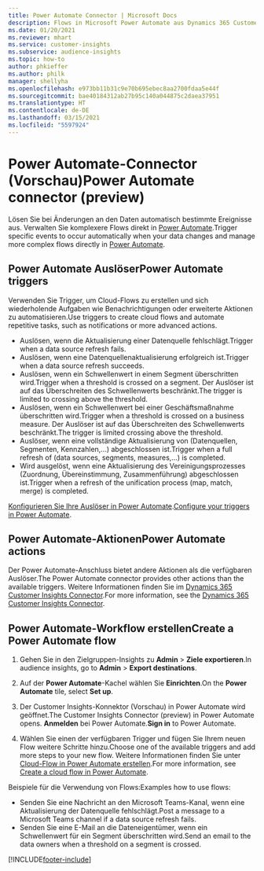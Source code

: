 ```yaml
---
title: Power Automate Connector | Microsoft Docs
description: Flows in Microsoft Power Automate aus Dynamics 365 Customer Insights erstellen.
ms.date: 01/20/2021
ms.reviewer: mhart
ms.service: customer-insights
ms.subservice: audience-insights
ms.topic: how-to
author: phkieffer
ms.author: philk
manager: shellyha
ms.openlocfilehash: e973bb11b31c9e70b695ebec8aa2700fdaa5e44f
ms.sourcegitcommit: bae40184312ab27b95c140a044875c2daea37951
ms.translationtype: HT
ms.contentlocale: de-DE
ms.lasthandoff: 03/15/2021
ms.locfileid: "5597924"
---
```

# <a name="power-automate-connector-preview"></a><span data-ttu-id="b367f-103">Power Automate-Connector (Vorschau)</span><span class="sxs-lookup"><span data-stu-id="b367f-103">Power Automate connector (preview)</span></span>

<span data-ttu-id="b367f-104">Lösen Sie bei Änderungen an den Daten automatisch bestimmte Ereignisse aus. Verwalten Sie komplexere Flows direkt in [Power Automate](https://flow.microsoft.com/).</span><span class="sxs-lookup"><span data-stu-id="b367f-104">Trigger specific events to occur automatically when your data changes and manage more complex flows directly in [Power Automate](https://flow.microsoft.com/).</span></span>

## <a name="power-automate-triggers"></a><span data-ttu-id="b367f-105">Power Automate Auslöser</span><span class="sxs-lookup"><span data-stu-id="b367f-105">Power Automate triggers</span></span>

<span data-ttu-id="b367f-106">Verwenden Sie Trigger, um Cloud-Flows zu erstellen und sich wiederholende Aufgaben wie Benachrichtigungen oder erweiterte Aktionen zu automatisieren.</span><span class="sxs-lookup"><span data-stu-id="b367f-106">Use triggers to create cloud flows and automate repetitive tasks, such as notifications or more advanced actions.</span></span> 

- <span data-ttu-id="b367f-107">Auslösen, wenn die Aktualisierung einer Datenquelle fehlschlägt.</span><span class="sxs-lookup"><span data-stu-id="b367f-107">Trigger when a data source refresh fails.</span></span> 
- <span data-ttu-id="b367f-108">Auslösen, wenn eine Datenquellenaktualisierung erfolgreich ist.</span><span class="sxs-lookup"><span data-stu-id="b367f-108">Trigger when a data source refresh succeeds.</span></span>
- <span data-ttu-id="b367f-109">Auslösen, wenn ein Schwellenwert in einem Segment überschritten wird.</span><span class="sxs-lookup"><span data-stu-id="b367f-109">Trigger when a threshold is crossed on a segment.</span></span> <span data-ttu-id="b367f-110">Der Auslöser ist auf das Überschreiten des Schwellenwerts beschränkt.</span><span class="sxs-lookup"><span data-stu-id="b367f-110">The trigger is limited to crossing above the threshold.</span></span>
- <span data-ttu-id="b367f-111">Auslösen, wenn ein Schwellenwert bei einer Geschäftsmaßnahme überschritten wird.</span><span class="sxs-lookup"><span data-stu-id="b367f-111">Trigger when a threshold is crossed on a business measure.</span></span> <span data-ttu-id="b367f-112">Der Auslöser ist auf das Überschreiten des Schwellenwerts beschränkt.</span><span class="sxs-lookup"><span data-stu-id="b367f-112">The trigger is limited crossing above the threshold.</span></span>
- <span data-ttu-id="b367f-113">Auslöser, wenn eine vollständige Aktualisierung von (Datenquellen, Segmenten, Kennzahlen,...) abgeschlossen ist.</span><span class="sxs-lookup"><span data-stu-id="b367f-113">Trigger when a full refresh of (data sources, segments, measures,...) is completed.</span></span>
- <span data-ttu-id="b367f-114">Wird ausgelöst, wenn eine Aktualisierung des Vereinigungsprozesses (Zuordnung, Übereinstimmung, Zusammenführung) abgeschlossen ist.</span><span class="sxs-lookup"><span data-stu-id="b367f-114">Trigger when a refresh of the unification process (map, match, merge) is completed.</span></span>

<span data-ttu-id="b367f-115">[Konfigurieren Sie Ihre Auslöser in Power Automate](https://flow.microsoft.com/connectors/shared_customerinsights/dynamics-365-customer-insights-connector/).</span><span class="sxs-lookup"><span data-stu-id="b367f-115">[Configure your triggers in Power Automate](https://flow.microsoft.com/connectors/shared_customerinsights/dynamics-365-customer-insights-connector/).</span></span>

## <a name="power-automate-actions"></a><span data-ttu-id="b367f-116">Power Automate-Aktionen</span><span class="sxs-lookup"><span data-stu-id="b367f-116">Power Automate actions</span></span>
<span data-ttu-id="b367f-117">Der Power Automate-Anschluss bietet andere Aktionen als die verfügbaren Auslöser.</span><span class="sxs-lookup"><span data-stu-id="b367f-117">The Power Automate connector provides other actions than the available triggers.</span></span> <span data-ttu-id="b367f-118">Weitere Informationen finden Sie im [Dynamics 365 Customer Insights Connector](/connectors/customerinsights/).</span><span class="sxs-lookup"><span data-stu-id="b367f-118">For more information, see the [Dynamics 365 Customer Insights Connector](/connectors/customerinsights/).</span></span>

## <a name="create-a-power-automate-flow"></a><span data-ttu-id="b367f-119">Power Automate-Workflow erstellen</span><span class="sxs-lookup"><span data-stu-id="b367f-119">Create a Power Automate flow</span></span>

1. <span data-ttu-id="b367f-120">Gehen Sie in den Zielgruppen-Insights zu **Admin** > **Ziele exportieren**.</span><span class="sxs-lookup"><span data-stu-id="b367f-120">In audience insights, go to **Admin** > **Export destinations**.</span></span>

1. <span data-ttu-id="b367f-121">Auf der **Power Automate**-Kachel wählen Sie **Einrichten**.</span><span class="sxs-lookup"><span data-stu-id="b367f-121">On the **Power Automate** tile, select **Set up**.</span></span>

1. <span data-ttu-id="b367f-122">Der Customer Insights-Konnektor (Vorschau) in Power Automate wird geöffnet.</span><span class="sxs-lookup"><span data-stu-id="b367f-122">The Customer Insights Connector (preview) in Power Automate opens.</span></span> <span data-ttu-id="b367f-123">**Anmelden** bei Power Automate.</span><span class="sxs-lookup"><span data-stu-id="b367f-123">**Sign in** to Power Automate.</span></span>

1. <span data-ttu-id="b367f-124">Wählen Sie einen der verfügbaren Trigger und fügen Sie Ihrem neuen Flow weitere Schritte hinzu.</span><span class="sxs-lookup"><span data-stu-id="b367f-124">Choose one of the available triggers and add more steps to your new flow.</span></span> <span data-ttu-id="b367f-125">Weitere Informationen finden Sie unter [Cloud-Flow in Power Automate erstellen](/power-automate/get-started-logic-flow).</span><span class="sxs-lookup"><span data-stu-id="b367f-125">For more information, see [Create a cloud flow in Power Automate](/power-automate/get-started-logic-flow).</span></span>

<span data-ttu-id="b367f-126">Beispiele für die Verwendung von Flows:</span><span class="sxs-lookup"><span data-stu-id="b367f-126">Examples how to use flows:</span></span> 
- <span data-ttu-id="b367f-127">Senden Sie eine Nachricht an den Microsoft Teams-Kanal, wenn eine Aktualisierung der Datenquelle fehlschlägt.</span><span class="sxs-lookup"><span data-stu-id="b367f-127">Post a message to a Microsoft Teams channel if a data source refresh fails.</span></span> 
- <span data-ttu-id="b367f-128">Senden Sie eine E-Mail an die Dateneigentümer, wenn ein Schwellenwert für ein Segment überschritten wird.</span><span class="sxs-lookup"><span data-stu-id="b367f-128">Send an email to the data owners when a threshold on a segment is crossed.</span></span>



[!INCLUDE[footer-include](../includes/footer-banner.md)]